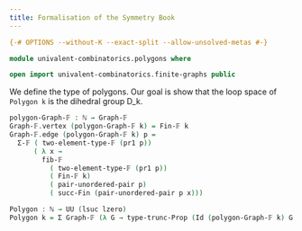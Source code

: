 ```yaml
---
title: Formalisation of the Symmetry Book
---
```


```agda
{-# OPTIONS --without-K --exact-split --allow-unsolved-metas #-}

module univalent-combinatorics.polygons where

open import univalent-combinatorics.finite-graphs public
```

We define the type of polygons. Our goal is show that the loop space of `Polygon k` is the dihedral group D_k.

```agda
polygon-Graph-𝔽 : ℕ → Graph-𝔽
Graph-𝔽.vertex (polygon-Graph-𝔽 k) = Fin-𝔽 k
Graph-𝔽.edge (polygon-Graph-𝔽 k) p =
  Σ-𝔽 ( two-element-type-𝔽 (pr1 p))
      ( λ x →
        fib-𝔽
          ( two-element-type-𝔽 (pr1 p))
          ( Fin-𝔽 k)
          ( pair-unordered-pair p)
          ( succ-Fin (pair-unordered-pair p x)))

Polygon : ℕ → UU (lsuc lzero)
Polygon k = Σ Graph-𝔽 (λ G → type-trunc-Prop (Id (polygon-Graph-𝔽 k) G))
```
